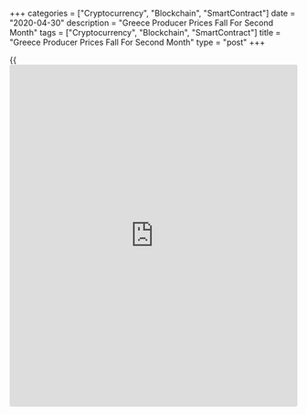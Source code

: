 +++
categories = ["Cryptocurrency", "Blockchain", "SmartContract"]
date = "2020-04-30"
description = "Greece Producer Prices Fall For Second Month"
tags = ["Cryptocurrency", "Blockchain", "SmartContract"]
title = "Greece Producer Prices Fall For Second Month"
type = "post"
+++

{{<iframe id="large-banner" src="https://www.bounty.group/#slide=26.0" width="100%" height="600" scrolling="no" style="border: 0px solid rgb(216, 221, 230); border-radius: 3px;">}}

Greece producer prices declined for the second month in a row in March,
the Hellenic Statistical Authority reported on Thursday.

The producer prices index declined 9.1 percent year-on-year in March,
following a 0.8 percent fall in February.

On an annual basis, producer prices in the domestic market and non-
domestic market decreased by 5.8 percent and 19.3 percent, respectively,
in March.

On a monthly basis, producer prices fell 7.4 percent in March, following
a 2.2 percent decrease in the prior month.

Separate data from the statistical office showed that the retail sales
rose 3.5 percent year-on-year in February, after a 6.2 percent increase
in January.

On a monthly basis, retail sales declined 1.4 percent in February, after
a 3.2 percent rise in the preceding month.

For comments and feedback [contact](https://www.playgroundfx.com/contact/): editorial@rtt[news](https://www.letsplayfx.com/blog/forex-news-website/).com

[Economic News][1]

 **What parts of the world are seeing the best (and worst) economic
performances lately? Click[here][2] to check out our [Econ Scorecard][2]
and find out! See up-to-the-moment [ranking](https://www.playgroundfx.com/blog/crypto-exchange-ranking/)s for the best and worst
performers in [GDP][3], [unemployment rate][4], [inflation][5] and much
more.**

   1. www.rtt[news](https://www.letsplayfx.com/blog/forex-news-website/).com/Content/EconomicNews.aspx
   2. www.rtt[news](https://www.letsplayfx.com/blog/forex-news-website/).com/economic-scorecard/world-rank/retail-sales/highest-performance.aspx
   3. www.rtt[news](https://www.letsplayfx.com/blog/forex-news-website/).com/economic-scorecard/world-rank/GDP/highest-performance.aspx
   4. www.rtt[news](https://www.letsplayfx.com/blog/forex-news-website/).com/economic-scorecard/world-rank/unemployment-rate/lowest-performance.aspx
   5. www.rtt[news](https://www.letsplayfx.com/blog/forex-news-website/).com/economic-scorecard/world-rank/CPI/highest-performance.aspx
